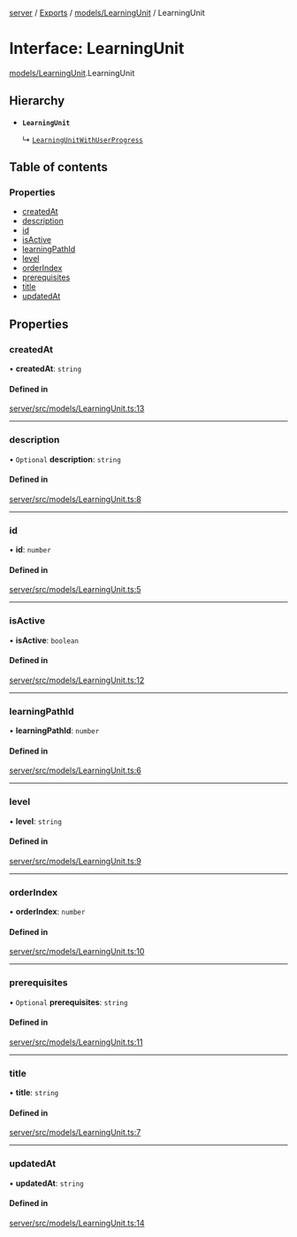 [server](../README.md) / [Exports](../modules.md) / [models/LearningUnit](../modules/models_LearningUnit.md) / LearningUnit

# Interface: LearningUnit

[models/LearningUnit](../modules/models_LearningUnit.md).LearningUnit

## Hierarchy

- **`LearningUnit`**

  ↳ [`LearningUnitWithUserProgress`](models_LearningUnit.LearningUnitWithUserProgress.md)

## Table of contents

### Properties

- [createdAt](models_LearningUnit.LearningUnit.md#createdat)
- [description](models_LearningUnit.LearningUnit.md#description)
- [id](models_LearningUnit.LearningUnit.md#id)
- [isActive](models_LearningUnit.LearningUnit.md#isactive)
- [learningPathId](models_LearningUnit.LearningUnit.md#learningpathid)
- [level](models_LearningUnit.LearningUnit.md#level)
- [orderIndex](models_LearningUnit.LearningUnit.md#orderindex)
- [prerequisites](models_LearningUnit.LearningUnit.md#prerequisites)
- [title](models_LearningUnit.LearningUnit.md#title)
- [updatedAt](models_LearningUnit.LearningUnit.md#updatedat)

## Properties

### createdAt

• **createdAt**: `string`

#### Defined in

[server/src/models/LearningUnit.ts:13](https://github.com/niklas-joh/french-learning-platform/blob/f88c80a984d39a715bd427891d156cc94cff3831/server/src/models/LearningUnit.ts#L13)

___

### description

• `Optional` **description**: `string`

#### Defined in

[server/src/models/LearningUnit.ts:8](https://github.com/niklas-joh/french-learning-platform/blob/f88c80a984d39a715bd427891d156cc94cff3831/server/src/models/LearningUnit.ts#L8)

___

### id

• **id**: `number`

#### Defined in

[server/src/models/LearningUnit.ts:5](https://github.com/niklas-joh/french-learning-platform/blob/f88c80a984d39a715bd427891d156cc94cff3831/server/src/models/LearningUnit.ts#L5)

___

### isActive

• **isActive**: `boolean`

#### Defined in

[server/src/models/LearningUnit.ts:12](https://github.com/niklas-joh/french-learning-platform/blob/f88c80a984d39a715bd427891d156cc94cff3831/server/src/models/LearningUnit.ts#L12)

___

### learningPathId

• **learningPathId**: `number`

#### Defined in

[server/src/models/LearningUnit.ts:6](https://github.com/niklas-joh/french-learning-platform/blob/f88c80a984d39a715bd427891d156cc94cff3831/server/src/models/LearningUnit.ts#L6)

___

### level

• **level**: `string`

#### Defined in

[server/src/models/LearningUnit.ts:9](https://github.com/niklas-joh/french-learning-platform/blob/f88c80a984d39a715bd427891d156cc94cff3831/server/src/models/LearningUnit.ts#L9)

___

### orderIndex

• **orderIndex**: `number`

#### Defined in

[server/src/models/LearningUnit.ts:10](https://github.com/niklas-joh/french-learning-platform/blob/f88c80a984d39a715bd427891d156cc94cff3831/server/src/models/LearningUnit.ts#L10)

___

### prerequisites

• `Optional` **prerequisites**: `string`

#### Defined in

[server/src/models/LearningUnit.ts:11](https://github.com/niklas-joh/french-learning-platform/blob/f88c80a984d39a715bd427891d156cc94cff3831/server/src/models/LearningUnit.ts#L11)

___

### title

• **title**: `string`

#### Defined in

[server/src/models/LearningUnit.ts:7](https://github.com/niklas-joh/french-learning-platform/blob/f88c80a984d39a715bd427891d156cc94cff3831/server/src/models/LearningUnit.ts#L7)

___

### updatedAt

• **updatedAt**: `string`

#### Defined in

[server/src/models/LearningUnit.ts:14](https://github.com/niklas-joh/french-learning-platform/blob/f88c80a984d39a715bd427891d156cc94cff3831/server/src/models/LearningUnit.ts#L14)
